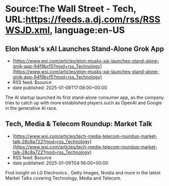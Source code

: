 # Source:The Wall Street - Tech, URL:https://feeds.a.dj.com/rss/RSSWSJD.xml, language:en-US

## Elon Musk's xAI Launches Stand-Alone Grok App
 - [https://www.wsj.com/articles/elon-musks-xai-launches-stand-alone-grok-app-94f9bcf5?mod=rss_Technology](https://www.wsj.com/articles/elon-musks-xai-launches-stand-alone-grok-app-94f9bcf5?mod=rss_Technology)
 - RSS feed: $source
 - date published: 2025-01-09T17:09:00+00:00

The AI startup launched its first stand-alone consumer app, as the company tries to catch up with more established players such as OpenAI and Google in the generative AI race.

## Tech, Media & Telecom Roundup: Market Talk
 - [https://www.wsj.com/articles/tech-media-telecom-roundup-market-talk-28c8a722?mod=rss_Technology](https://www.wsj.com/articles/tech-media-telecom-roundup-market-talk-28c8a722?mod=rss_Technology)
 - RSS feed: $source
 - date published: 2025-01-09T04:56:00+00:00

Find insight on LG Electronics , Getty Images, Nvidia and more in the latest Market Talks covering Technology, Media and Telecom.

